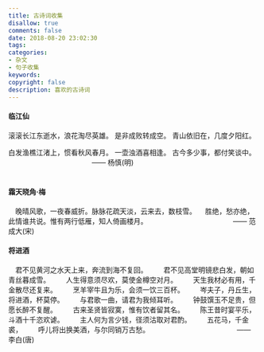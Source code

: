 ```yaml
---
title: 古诗词收集
disallow: true
comments: false
date: 2018-08-20 23:02:30
tags: 
categories: 
- 杂文
- 句子收集
keywords:
copyright: false
description: 喜欢的古诗词
---
```



#### 临江仙
滚滚长江东逝水，浪花淘尽英雄。
是非成败转成空。
青山依旧在，几度夕阳红。

白发渔樵江渚上，惯看秋风春月。
一壶浊酒喜相逢。
古今多少事，都付笑谈中。
 　　　　　　　　　　　　—— 杨慎(明)
 　　　　　　　　　　　
 　　　　　　　　　　　

#### 霜天晓角·梅
　晚晴风歌，一夜春威折。脉脉花疏天淡，云来去，数枝雪。
　胜绝，愁亦绝，此情谁共说。惟有两行低雁，知人倚画楼月。
　　　　　　　　　　　　—— 范成大(宋)


#### 将进酒
　君不见黄河之水天上来，奔流到海不复回。 
　　君不见高堂明镜悲白发，朝如青丝暮成雪。 
　　人生得意须尽欢，莫使金樽空对月。 
　　天生我材必有用，千金散尽还复来。 
　　烹羊宰牛且为乐，会须一饮三百杯。 
　　岑夫子，丹丘生，将进酒，杯莫停。 
　　与君歌一曲，请君为我倾耳听。 
　　钟鼓馔玉不足贵，但愿长醉不复醒。 
　　古来圣贤皆寂寞，惟有饮者留其名。 
　　陈王昔时宴平乐，斗酒十千恣欢谑。 
　　主人何为言少钱，径须沽取对君酌。 
　　五花马，千金裘， 
　　呼儿将出换美酒，与尔同销万古愁。
　　　　　　　　　　　　 —— 李白(唐)